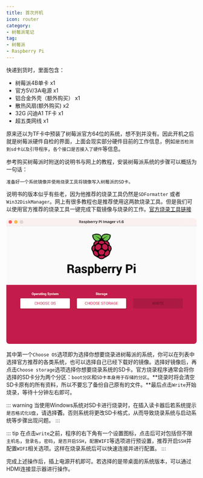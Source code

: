 ```yaml
---
title: 首次开机
icon: router
category:
- 树莓派笔记
tag:
- 树莓派
- Raspberry Pi
---
```


快递到货时，里面包含：

- 树莓派4B单卡 x1
- 官方5V/3A电源 x1
- 铝合金外壳（额外购买） x1
- 散热风扇(额外购买) x2
- 32G 闪迪A1 TF卡 x1
- 超五类网线 x1

原来还以为TF卡中预装了树莓派官方64位的系统，想不到并没有。因此开机之后就是树莓派硬件自检的界面，上面会现实部分硬件目前的工作信息，例如`是否检测到sd卡以及引导程序`，`各个接口是否接入了硬件`等信息。

参考购买树莓派时附送的说明书与网上的教程，安装树莓派系统的步骤可以概括为一句话：

    准备好一个系统镜像并使用烧录工具将镜像写入树莓派的SD卡。

说明书的版本似乎有些老，因为他推荐的烧录工具仍然是`SDFormatter` 或者 `Win32DiskManager`。网上有很多教程也是推荐使用这两款烧录工具。但是我们可以使用官方推荐的烧录工具一键完成下载镜像与烧录的工作。[官方烧录工具链接](https://www.raspberrypi.com/software/)

![官方烧录工具示例图](./imagerEXE.png)

其中第一个`Choose OS`选项即为选择你想要烧录进树莓派的系统，你可以在列表中选择官方推荐的各类系统，也可以选择自己已经下载好的镜像。选择好镜像后，再点击`Choose storage`选项选择你想要烧录系统的SD卡。官方烧录程序通常会将你选择的SD卡分为两个分区：`boot分区`和`SD卡本身用于存储的分区`。**烧录时将会清空SD卡原有的所有资料，所以不要忘了备份自己原有的文件。**最后点击`Write`开始烧录，等待十分钟左右即可。

::: warning
当使用Windows系统对SD卡进行烧录时，在插入读卡器后若系统提示`是否格式化U盘`，请选择**否**。否则系统将更改SD卡格式，从而导致烧录系统与启动系统等步骤出现问题。
:::

::: tip
在点击`write`之前，程序的右下角有一个设置图标，点击后可对包括但不限`主机名`，`登录名`，`密码`，`是否开启SSH`，`配置WIFI`等选项进行预设置，推荐开启`SSH`并配置`WIFI`相关选项。这样在烧录系统后可以快速连接并进行配置。
:::

完成上述操作后，插上电源开机即可。若选择的是带桌面的系统版本，可以通过HDMI连接显示器进行操作。